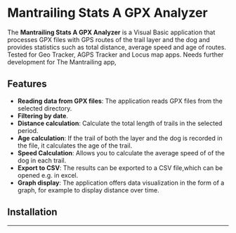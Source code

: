 # Mantrailing Stats A GPX Analyzer

The **Mantrailing Stats A GPX Analyzer** is a Visual Basic application that processes GPX files with GPS routes of the trail layer and the dog and provides statistics such as total distance, average speed and age of routes.
Tested for Geo Tracker, AGPS Tracker and Locus map apps.
Needs further development for The Mantrailing app, 

## Features

- **Reading data from GPX files**: The application reads GPX files from the selected directory.
- **Filtering by date**.
- **Distance calculation**: Calculate the total length of trails in the selected period.
- **Age calculation**: If the trail of both the layer and the dog is recorded in the file, it calculates the age of the trail.
- **Speed Calculation**: Allows you to calculate the average speed of of the dog in each trail.
- **Export to CSV**: The results can be exported to a CSV file,which can be opened e.g. in excel.
- **Graph display**: The application offers data visualization in the form of a graph, for example to display distance over time.

## Installation
*** ***





